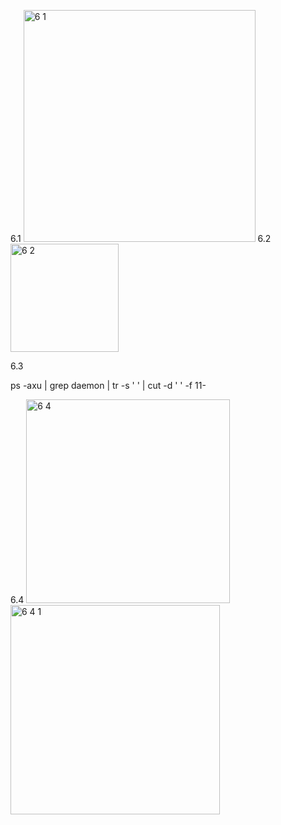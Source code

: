 6.1
<img width="371" alt="6 1" src="https://github.com/daum88/opsys2023/assets/68275432/f539fbde-1c9f-4eaf-bae4-6e88f54cc45b">
6.2
<img width="173" alt="6 2" src="https://github.com/daum88/opsys2023/assets/68275432/1331d961-8256-4413-a150-6ea4a425e62d">

6.3

ps -axu | grep daemon | tr -s ' ' | cut -d ' ' -f 11-

6.4
<img width="326" alt="6 4" src="https://github.com/daum88/opsys2023/assets/68275432/ae28b394-96a4-4d8f-9ccf-ca7ca73fec9f">
<img width="335" alt="6 4 1" src="https://github.com/daum88/opsys2023/assets/68275432/c477b37e-f69f-44e7-9a4f-4abbf180bde9">
